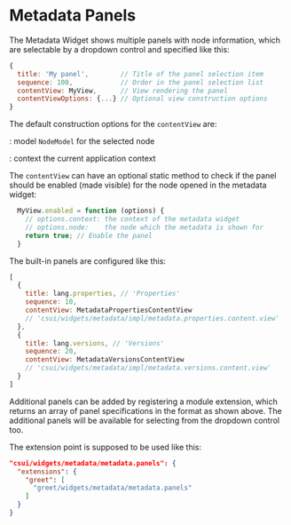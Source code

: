 # Metadata Panels

The Metadata Widget shows multiple panels with node information, which are
selectable by a dropdown control and specified like this:

```javascript
{
  title: 'My panel',        // Title of the panel selection item
  sequence: 100,            // Order in the panel selection list
  contentView: MyView,      // View rendering the panel
  contentViewOptions: {...} // Optional view construction options
}
```

The default construction options for the `contentView` are:

: model
 `NodeModel` for the selected node
 
: context
  the current application context

The `contentView` can have an optional static method to check if the panel
should be enabled (made visible) for the node opened in the metadata widget:

```javascript
  MyView.enabled = function (options) {
    // options.context: the context of the metadata widget
    // options.node:    the node which the metadata is shown for
    return true; // Enable the panel
  }
```

The built-in panels are configured like this:

```javascript
[
  {
    title: lang.properties, // 'Properties'
    sequence: 10,
    contentView: MetadataPropertiesContentView
    // 'csui/widgets/metadata/impl/metadata.properties.content.view'
  },
  {
    title: lang.versions, // 'Versions'
    sequence: 20,
    contentView: MetadataVersionsContentView
    // 'csui/widgets/metadata/impl/metadata.versions.content.view'
  }
]
```

Additional panels can be added by registering a module extension, which
returns an array of panel specifications in the format as shown above.
The additional panels will be available for selecting from the dropdown
control too.

The extension point is supposed to be used like this:

```json
"csui/widgets/metadata/metadata.panels": {
  "extensions": {
    "greet": [
      "greet/widgets/metadata/metadata.panels"
    ]
  }
}
```
